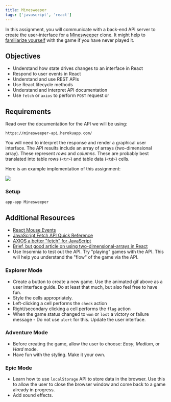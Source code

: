 ```yaml
---
title: Minesweeper
tags: ['javascript', 'react']
---
```


In this assignment, you will communicate with a back-end API server to create the user-interface for a [Minesweeper][1] clone. It might help to [familiarize yourself](https://www.youtube.com/watch?v=7B85WbEiYf4) with the game if you have never played it.

[1]: https://en.wikipedia.org/wiki/Minesweeper_(video_game)

## Objectives

- Understand how state drives changes to an interface in React
- Respond to user events in React
- Understand and use REST APIs
- Use React lifecycle methods
- Understand and interpret API documentation
- Use `fetch` or `axios` to perform `POST` request or

## Requirements

Read over the documentation for the API we will be using:

`https://minesweeper-api.herokuapp.com/`

You will need to interpret the response and render a graphical user interface. The API results include an array of arrays (two-dimensional array). These represent _rows_ and _columns_. These are probably best translated into table rows (`<tr>`) and table data (`<td>`) cells.

Here is an example implementation of this assignment:

![](https://github.com/suncoast-devs/handbook/raw/master/assignments/assets/bomb-sniffer.gif)

### Setup

```shell
app-app Minesweeper
```

## Additional Resources

- [React Mouse Events](https://reactjs.org/docs/events.html#mouse-events)
- [JavaScript Fetch API Quick Reference](https://handbook.suncoast.io/lessons/misc-quick-reference/js-fetch)
- [AXIOS a better "fetch" for JavaScript](https://handbook.suncoast.io/lessons/misc-quick-reference/axios)
- [Brief, but good article on using two-dimensional-arrays in React](https://www.pluralsight.com/guides/display-multidimensional-array-data-in-react)
- Use Insomnia to test out the API. Try "playing" games with the API. This will help you understand the "flow" of the game via the API.

### Explorer Mode

- Create a button to create a new game. Use the animated gif above as a user interface guide. Do at least that much, but also feel free to have fun.
- Style the cells appropriately.
- Left-clicking a cell performs the `check` action
- Right/secondary clicking a cell performs the `flag` action
- When the game status changed to `won` or `lost` a victory or failure message - Do not use `alert` for this. Update the user interface.

### Adventure Mode

- Before creating the game, allow the user to choose: _Easy_, _Medium_, or _Hard_ mode.
- Have fun with the styling. Make it your own.

### Epic Mode

- Learn how to use `localStorage` API to store data in the browser. Use this to allow the user to close the browser window and come back to a game already in progress.
- Add sound effects.
